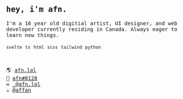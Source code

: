 <samp>
    <h2>
        hey, i'm afn.
    </h2>
    I'm a 16 year old digitial artist, UI designer, and web developer currently residing in Canada. Always eager to learn new things. 
    <br />
    <br />
    <code>svelte</code> <code>ts</code> <code>html</code> <code>scss</code> <code>tailwind</code> <code>python</code>
    <br />
    <br />
    <h2></h2>
    🌎 <a href="https://afn.lol" target="_blank">afn.lol</a>
    <br/>
    💬 <a href="https://discord.com/users/420043923822608384" target="_blank">afn#0128</a>
    <br/>
    ✉️ <a href="mailto:afn.lol" target="_blank">_@afn.lol</a>
    <br/>
    ☕️ <a href="https://ko-fi.com/affan" target="_blank">@affan</a>
</samp>
